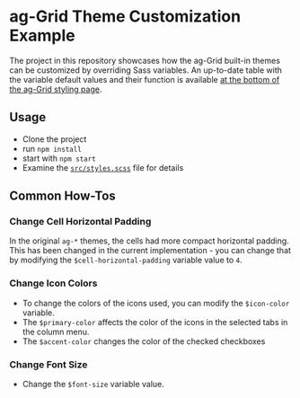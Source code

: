 # ag-Grid Theme Customization Example

The project in this repository showcases how the ag-Grid built-in themes can be customized by overriding Sass variables. 
An up-to-date table with the variable default values and their function is available [at the bottom of the ag-Grid styling page](https://www.ag-grid.com/javascript-grid-styling/).

## Usage

- Clone the project
- run `npm install`
- start with `npm start`
- Examine the [`src/styles.scss`](src/styles.scss) file for details

## Common How-Tos

### Change Cell Horizontal Padding

In the original `ag-*` themes, the cells had more compact horizontal padding. This has been changed in the current implementation - you can change that by modifying the `$cell-horizontal-padding` variable value to `4`.

### Change Icon Colors

- To change the colors of the icons used, you can modify the `$icon-color` variable. 
- The `$primary-color` affects the color of the icons in the selected tabs in the column menu.
- The `$accent-color` changes the color of the checked checkboxes

### Change Font Size

- Change the `$font-size` variable value.
